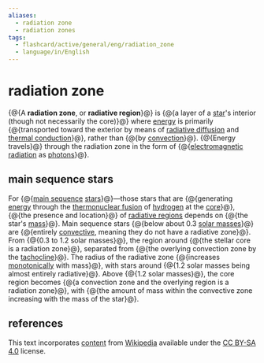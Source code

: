 ```yaml
---
aliases:
  - radiation zone
  - radiation zones
tags:
  - flashcard/active/general/eng/radiation_zone
  - language/in/English
---
```


# radiation zone

{@{A __radiation zone__, or __radiative region__}@} is {@{a layer of a [star](star.md)'s interior \(though not necessarily the core\)}@} where [energy](energy.md) is primarily {@{transported toward the exterior by means of [radiative diffusion](radiation.md) and [thermal conduction](thermal%20conduction.md)}@}, rather than {@{by [convection](convection%20(heat%20transfer).md)}@}. {@{Energy travels}@} through the radiation zone in the form of {@{[electromagnetic radiation](electromagnetic%20radiation.md) as [photons](photon.md)}@}. <!--SR:!2025-12-17,365,290!2029-06-03,1401,350!2025-10-13,4,305!2025-10-13,4,305!2025-10-13,4,305!2025-10-13,4,305-->

## main sequence stars

For {@{[main sequence](main%20sequence.md) [stars](star.md)}@}—those stars that are {@{generating [energy](energy.md) through the [thermonuclear fusion](nuclear%20fusion.md) of [hydrogen](hydrogen.md) at the [core](solar%20core.md)}@}, {@{the presence and location}@} of [radiative regions](radiation%20zone.md) depends on {@{the star's [mass](mass.md)}@}. Main sequence stars {@{below about 0.3 [solar masses](solar%20mass.md)}@} are {@{entirely [convective](convection%20zone.md), meaning they do not have a radiative zone}@}. From {@{0.3 to 1.2 solar masses}@}, the region around {@{the stellar core is a radiation zone}@}, separated from {@{the overlying convection zone by the [tachocline](tachocline.md)}@}. The radius of the radiative zone {@{increases [monotonically](monotonic%20function.md) with mass}@}, with stars around {@{1.2 solar masses being almost entirely radiative}@}. Above {@{1.2 solar masses}@}, the core region becomes {@{a convection zone and the overlying region is a radiation zone}@}, with {@{the amount of mass within the convective zone increasing with the mass of the star}@}. <!--SR:!2027-08-23,855,339!2028-03-03,1001,339!2026-08-20,559,319!2026-01-29,100,259!2026-04-01,415,299!2026-03-31,413,299!2027-06-21,736,319!2025-11-04,13,304!2025-11-01,10,284!2025-10-13,4,305!2025-10-13,4,305!2025-10-13,4,305!2025-10-13,4,305!2025-10-13,4,305-->

## references

This text incorporates [content](https://en.wikipedia.org/wiki/radiation_zone) from [Wikipedia](Wikipedia.md) available under the [CC BY-SA 4.0](https://creativecommons.org/licenses/by-sa/4.0/) license.
